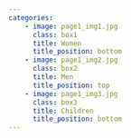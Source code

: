 ```yaml
---
categories:
    - image: page1_img1.jpg
      class: box1
      title: Women
      title_position: bottom 
    - image: page1_img2.jpg
      class: box2
      title: Men
      title_position: top
    - image: page1_img3.jpg
      class: box3
      title: Children
      title_position: bottom      
---
```

